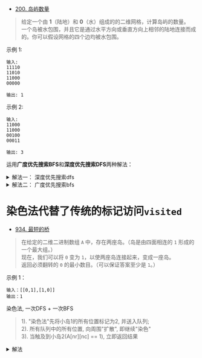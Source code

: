- [200. 岛屿数量](https://leetcode-cn.com/problems/number-of-islands/)
> 给定一个由 **1**（陆地）和 **0**（水）组成的的二维网格，计算岛屿的数量。    
一个岛被水包围，并且它是通过水平方向或垂直方向上相邻的陆地连接而成的。你可以假设网格的四个边均被水包围。  

示例 1:
```shell
输入:
11110
11010
11000
00000

输出: 1
```     
示例 2:
```shell
输入:
11000
11000
00100
00011

输出: 3
```
运用**广度优先搜索BFS**和**深度优先搜索DFS**两种解法：
<details>
    <summary>解法一： 深度优先搜索dfs</summary>
    
```python3
class Solution:
    def numIslands(self, grid: List[List[str]]) -> int:
        if not grid or not grid[0]: return 0
        m, n = len(grid), len(grid[0])
        visted = [[False for _ in range(n)] for _ in range(m)]
        count = 0
        for i in range(m):
            for j in range(n):
                if grid[i][j] == '1' and not visted[i][j]:
                    count += 1
                    self.__dfs(grid, i, j, m, n, visted)
        return count
    
    def __dfs(self, grid, i, j, m, n, visted):
        visted[i][j] = True
        for nr, nc in ((i + 1, j), (i - 1, j), (i, j + 1), (i, j - 1)):
            if 0 <= nr < m and 0 <= nc < n and not visted[nr][nc] and grid[nr][nc] == '1':
                self.__dfs(grid, nr, nc, m, n, visted)
```
</details>


<details>
    <summary>解法二： 广度优先搜索bfs</summary>
    
```python3                
class Solution:
    def numIslands(self, grid: List[List[str]]) -> int:
        if not grid or not grid[0]: return 0
        m, n = len(grid), len(grid[0])
        visted = [[False for _ in range(n)] for _ in range(m)]
        deque = collections.deque()
        count = 0
        for i in range(m):
            for j in range(n):
                if grid[i][j] == '1' and not visted[i][j]:
                    count += 1
                    self.__bfs(grid, i, j, m, n, visted, deque)
        return count
    
    def __bfs(self, grid, i, j, m, n, visted, deque):
        visted[i][j] = True
        deque.append((i, j))
        while deque:
            ci, cj = deque.popleft()
            for nr, nc in self.__neighbour(ci, cj, m, n, grid, visted):
                deque.append((nr, nc))
                visted[nr][nc] = True
    
    def __neighbour(self, i, j, m, n, grid, visted):
        for nr, nc in ((i + 1, j), (i - 1, j), (i, j + 1), (i, j - 1)):
            if 0 <= nr < m and 0 <= nc < n and grid[nr][nc] == '1' and not visted[nr][nc]:
                yield nr, nc
```
</details>


# **染色法**代替了传统的标记访问`visited`
- [934. 最短的桥](https://leetcode-cn.com/problems/shortest-bridge/)
> 在给定的二维二进制数组 `A` 中，存在两座岛。（岛是由四面相连的 `1` 形成的一个最大组。）          
现在，我们可以将 `0` 变为 `1`，以使两座岛连接起来，变成一座岛。            
返回必须翻转的 `0` 的最小数目。（可以保证答案至少是 `1`。）      

示例 1：
```
输入：[[0,1],[1,0]]
输出：1
```

染色法, 一次DFS + 一次BFS
>1). "染色法"先将小岛1的所有位置标记为2, 并送入队列;        
2). 所有队列中的所有位置, 向周围"扩散", 即继续"染色"            
3). 当触及到小岛2(A[nr][nc] == 1), 立即返回结果     

<details>
    <summary>解法</summary>
    
```python
class Solution:
    def shortestBridge(self, A: List[List[int]]) -> int:
        rows, cols = len(A), len(A[0])
        island1 = collections.deque()
        collected = False
        # 将小岛1的所有位置加入到队列island1中
        for r in range(rows):
            if any(A[r]):
                c = A[r].index(1)
                # dfs深度遍历搜索所有小岛1的位置
                self._dfs(r, c, A, island1)
                break
        while island1:
            r, c = island1.popleft()
            for nr, nc in ((r + 1, c), (r - 1, c), (r, c + 1), (r, c - 1)):
                if 0 <= nr < rows and 0 <= nc < cols:
                    # 触及到了小岛2, 返回结果
                    if A[nr][nc] == 1:
                        return A[r][c] - 2
                    # 只触及到了岛之间的水,继续'染色'
                    elif A[nr][nc] == 0:
                        A[nr][nc] = A[r][c] + 1
                        island1.append((nr, nc))
        return A[r][c] - 2
    
    def _dfs(self, r, c, A, island1):
        # 染色法: 将本来的'1'染成'2', 省去了传统的visited空间
        A[r][c] += 1
        island1.append((r, c))
        for nr, nc in ((r + 1, c), (r - 1, c), (r, c + 1), (r, c - 1)):
            if 0 <= nr < len(A) and 0 <= nc < len(A[0]) and A[nr][nc] == 1:
                self._dfs(nr, nc, A, island1)
```
</details>

